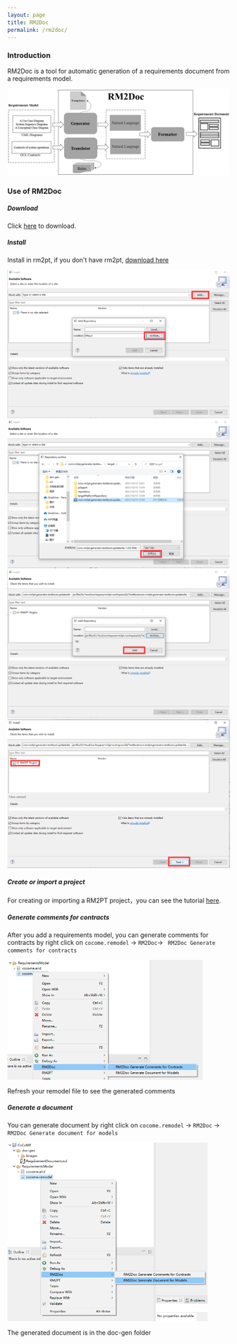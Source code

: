 ```yaml
---
layout: page
title: RM2Doc
permalink: /rm2doc/
---
```




### Introduction

RM2Doc is a tool for automatic generation of a requirements document from a requirements model.

![image-20211126174857182](../../imgs/RM2Doc/image-20211126174857182.png)



### Use of RM2Doc

##### Download

Click [here](https://github.com/Tians996/RM2Doc-Tool/raw/main/com.rm2pt.generator.rm2doc.updatesite-1.0.0-SNAPSHOT.zip) to download.

##### Install

Install in rm2pt, if you don't have rm2pt, [download here](https://github.com/RM2PT/Release/releases)



<img src="../../imgs/RM2Doc/image-20211017150545091.png" alt="image-20211017150545091" style="zoom: 50%;" />

<img src="../../imgs/RM2Doc/image-20211017150807041.png" alt="image-20211017150807041" style="zoom: 50%;" />

<img src="../../imgs/RM2Doc/image-20211017150921155.png" alt="image-20211017150921155" style="zoom: 50%;" />

<img src="../../imgs/RM2Doc/image-20211017150951456.png" alt="image-20211017150951456" style="zoom: 50%;" />

##### Create or import a project

For creating or importing a RM2PT project，you can see the tutorial [here](https://rm2pt.com/tutorial/user/create_new_project).

##### Generate comments for contracts

After you add a requirements model, you can generate comments for contracts by right click on `cocome.remodel` -> `RM2Doc`-> ` RM2Doc Generate comments for contracts`

<img src="../../imgs/RM2Doc/image-20211126212838240.png" alt="image-20211126212838240" style="zoom: 60%;" />

Refresh your remodel file to see the generated comments

##### Generate a document

You can generate document by right click on `cocome.remodel` -> `RM2Doc` -> `RM2Doc Generate document for models`

<img src="../../imgs/RM2Doc/image-20211126213021140.png" alt="image-20211126213021140" style="zoom: 60%;" />

The generated document is in the doc-gen folder



